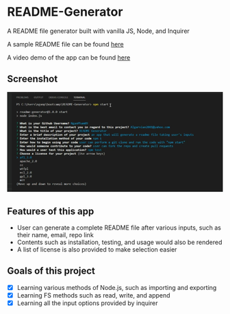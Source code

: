 # README-Generator
A README file generator built with vanilla JS, Node, and Inquirer 

A sample README file can be found [here](./README-sample.md)

A video demo of the app can be found [here](https://drive.google.com/file/d/1erw3y0T-MemwNpdmZ0a1PK2bUlkOujpc/view)

## Screenshot

![AppTerminal](./img/screenshot.jpg)

## Features of this app
- User can generate a complete README file after various inputs, such as their name, email, repo link
- Contents such as installation, testing, and usage would also be rendered
- A list of license is also provided to make selection easier

## Goals of this project
- [x] Learning various methods of Node.js, such as importing and exporting
- [x] Learning FS methods such as read, write, and append
- [x] Learning all the input options provided by inquirer
